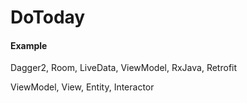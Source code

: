 # DoToday

#### Example

Dagger2, Room, LiveData, ViewModel, RxJava, Retrofit

ViewModel, View, Entity, Interactor

